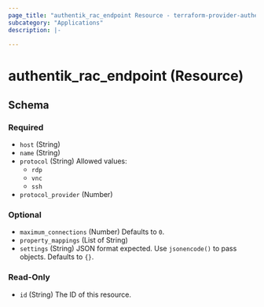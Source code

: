 ```yaml
---
page_title: "authentik_rac_endpoint Resource - terraform-provider-authentik"
subcategory: "Applications"
description: |-
  
---
```


# authentik_rac_endpoint (Resource)





<!-- schema generated by tfplugindocs -->
## Schema

### Required

- `host` (String)
- `name` (String)
- `protocol` (String) Allowed values:
  - `rdp`
  - `vnc`
  - `ssh`
- `protocol_provider` (Number)

### Optional

- `maximum_connections` (Number) Defaults to `0`.
- `property_mappings` (List of String)
- `settings` (String) JSON format expected. Use `jsonencode()` to pass objects. Defaults to `{}`.

### Read-Only

- `id` (String) The ID of this resource.
